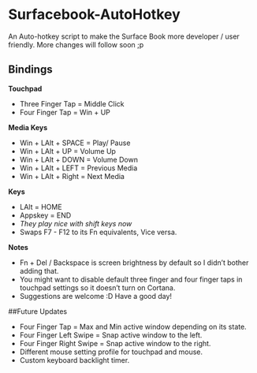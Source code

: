# Surfacebook-AutoHotkey
An Auto-hotkey script to make the Surface Book more developer / user friendly. More changes will follow soon ;p  

## Bindings  

**Touchpad**  
* Three Finger Tap = Middle Click  
* Four Finger Tap = Win + UP  
  
**Media Keys**  
* Win + LAlt + SPACE = Play/ Pause  
* Win + LAlt + UP = Volume Up  
* Win + LAlt + DOWN = Volume Down  
* Win + LAlt + LEFT = Previous Media  
* Win + LAlt + Right = Next Media  
  
**Keys**  
* LAlt = HOME  
* Appskey = END 
 * _They play nice with shift keys now_
* Swaps F7 - F12 to its Fn equivalents, Vice versa. 
  
**Notes**  
* Fn + Del / Backspace is screen brightness by default so I didn’t bother adding that.  
* You might want to disable default three finger and four finger taps in touchpad settings so it doesn’t turn on Cortana.  
* Suggestions are welcome :D Have a good day!  
  
##Future Updates  
* Four Finger Tap = Max and Min active window depending on its state.  
* Four Finger Left Swipe = Snap active window to the left.  
* Four Finger Right Swipe = Snap active window to the right.  
* Different mouse setting profile for touchpad and mouse.  
* Custom keyboard backlight timer.  
 
